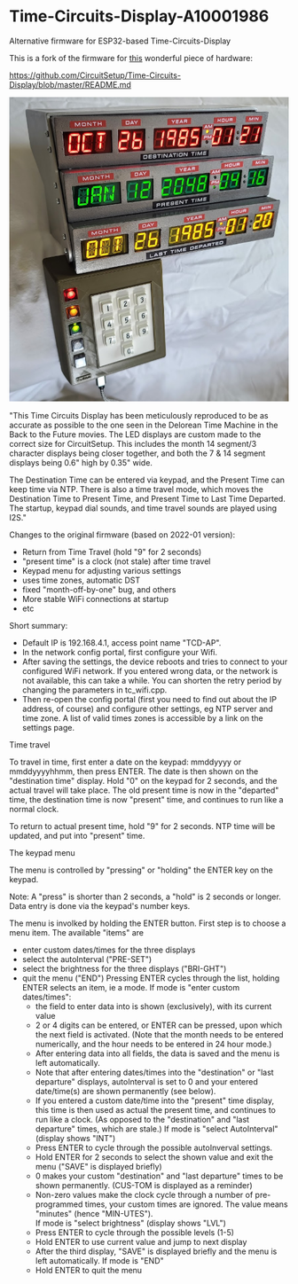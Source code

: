 # Time-Circuits-Display-A10001986
Alternative firmware for ESP32-based Time-Circuits-Display

This is a fork of the firmware for [this](https://circuitsetup.us/product/complete-time-circuits-display-kit/) wonderful piece of hardware:

https://github.com/CircuitSetup/Time-Circuits-Display/blob/master/README.md

![TCD Front](https://raw.githubusercontent.com/CircuitSetup/Time-Circuits-Display/master/Images/tcd_front2.jpg)


"This Time Circuits Display has been meticulously reproduced to be as accurate as possible to the one seen in the Delorean Time Machine in the Back to the Future movies. The LED displays are custom made to the correct size for CircuitSetup. This includes the month 14 segment/3 character displays being closer together, and both the 7 & 14 segment displays being 0.6" high by 0.35" wide.

The Destination Time can be entered via keypad, and the Present Time can keep time via NTP. There is also a time travel mode, which moves the Destination Time to Present Time, and Present Time to Last Time Departed. The startup, keypad dial sounds, and time travel sounds are played using I2S." 

Changes to the original firmware (based on 2022-01 version):
- Return from Time Travel (hold "9" for 2 seconds)
- "present time" is a clock (not stale) after time travel
- Keypad menu for adjusting various settings
- uses time zones, automatic DST
- fixed "month-off-by-one" bug, and others
- More stable WiFi connections at startup
- etc

Short summary:
- Default IP is 192.168.4.1, access point name "TCD-AP".
- In the network config portal, first configure your Wifi.
- After saving the settings, the device reboots and tries to connect to your configured WiFi network. If you entered wrong data, or the network is not available, this can take a while. You can shorten the retry period by changing the parameters in tc_wifi.cpp.
- Then re-open the config portal (first you need to find out about the IP address, of course) and configure other settings, eg NTP server and time zone. A list of valid times zones is accessible by a link on the settings page.

Time travel

To travel in time, first enter a date on the keypad: mmddyyyy or mmddyyyyhhmm, then press ENTER. The date is then shown on the "destination time" display. Hold "0" on the keypad for 2 seconds, and the actual travel will take place. The old present time is now in the "departed" time, the destination time is now "present" time, and continues to run like a normal clock.

To return to actual present time, hold "9" for 2 seconds. NTP time will be updated, and put into "present" time.

The keypad menu
 
The menu is controlled by "pressing" or "holding" the ENTER key on the keypad.

Note: A "press" is shorter than 2 seconds, a "hold" is 2 seconds or longer.
Data entry is done via the keypad's number keys.

The menu is involked by holding the ENTER button.
First step is to choose a menu item. The available "items" are
   - enter custom dates/times for the three displays
   - select the autoInterval ("PRE-SET")
   - select the brightness for the three displays ("BRI-GHT")
   - quit the menu ("END")
 Pressing ENTER cycles through the list, holding ENTER selects an item, ie a mode.
 If mode is "enter custom dates/times":
     - the field to enter data into is shown (exclusively), with its current value
     - 2 or 4 digits can be entered, or ENTER can be pressed, upon which the next field is activated.
       (Note that the month needs to be entered numerically, and the hour needs to be entered in 24
       hour mode.)
     - After entering data into all fields, the data is saved and the menu is left automatically.
     - Note that after entering dates/times into the "destination" or "last departure" displays,
       autoInterval is set to 0 and your entered date/time(s) are shown permanently (see below).
     - If you entered a custom date/time into the "present" time display, this time is then
       used as actual the present time, and continues to run like a clock. (As opposed to the 
       "destination" and "last departure" times, which are stale.)
 If mode is "select AutoInterval" (display shows "INT")
     - Press ENTER to cycle through the possible autoInverval settings.
     - Hold ENTER for 2 seconds to select the shown value and exit the menu ("SAVE" is displayed briefly)
     - 0 makes your custom "destination" and "last departure" times to be shown permanently.
       (CUS-TOM is displayed as a reminder)
     - Non-zero values make the clock cycle through a number of pre-programmed times, your
       custom times are ignored. The value means "minutes" (hence "MIN-UTES").               
 If mode is "select brightness" (display shows "LVL")
     - Press ENTER to cycle through the possible levels (1-5)
     - Hold ENTER to use current value and jump to next display
     - After the third display, "SAVE" is displayed briefly and the menu is left automatically.
 If mode is "END"
     - Hold ENTER to quit the menu

